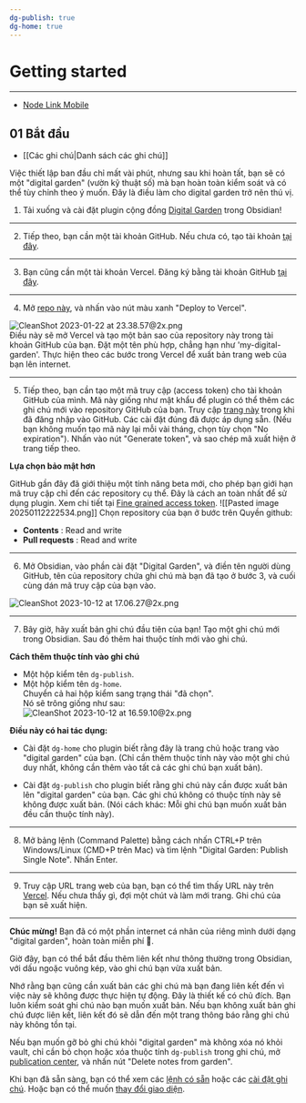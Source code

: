 ```yaml
---
dg-publish: true
dg-home: true
---
```

# Getting started
---
- [Node Link Mobile](https://m-nodelink.netlify.app/)
## 01 Bắt đầu

- [[Các ghi chú|Danh sách các ghi chú]] 

Việc thiết lập ban đầu chỉ mất vài phút, nhưng sau khi hoàn tất, bạn sẽ có một "digital garden" (vườn kỹ thuật số) mà bạn hoàn toàn kiểm soát và có thể tùy chỉnh theo ý muốn. Đây là điều làm cho digital garden trở nên thú vị.

1. Tải xuống và cài đặt plugin cộng đồng [Digital Garden](obsidian://show-plugin?id=digitalgarden) trong Obsidian!

---

2. Tiếp theo, bạn cần một tài khoản GitHub. Nếu chưa có, tạo tài khoản [tại đây](https://github.com/signup).

---

3. Bạn cũng cần một tài khoản Vercel. Đăng ký bằng tài khoản GitHub [tại đây](https://vercel.com/signup).

---

4. Mở [repo này](https://github.com/oleeskild/digitalgarden), và nhấn vào nút màu xanh "Deploy to Vercel".

![CleanShot 2023-01-22 at 23.38.57@2x.png](https://dg-docs.ole.dev/img/user/img/CleanShot%202023-01-22%20at%2023.38.57@2x.png)  
Điều này sẽ mở Vercel và tạo một bản sao của repository này trong tài khoản GitHub của bạn. Đặt một tên phù hợp, chẳng hạn như 'my-digital-garden'. Thực hiện theo các bước trong Vercel để xuất bản trang web của bạn lên internet.

---

5. Tiếp theo, bạn cần tạo một mã truy cập (access token) cho tài khoản GitHub của mình. Mã này giống như mật khẩu để plugin có thể thêm các ghi chú mới vào repository GitHub của bạn. Truy cập [trang này](https://github.com/settings/tokens/new?scopes=repo) trong khi đã đăng nhập vào GitHub. Các cài đặt đúng đã được áp dụng sẵn. (Nếu bạn không muốn tạo mã này lại mỗi vài tháng, chọn tùy chọn "No expiration"). Nhấn vào nút "Generate token", và sao chép mã xuất hiện ở trang tiếp theo.

**Lựa chọn bảo mật hơn**

GitHub gần đây đã giới thiệu một tính năng beta mới, cho phép bạn giới hạn mã truy cập chỉ đến các repository cụ thể. Đây là cách an toàn nhất để sử dụng plugin. Xem chi tiết tại [Fine grained access token](https://dg-docs.ole.dev/advanced/fine-grained-access-token/).
![[Pasted image 20250112222534.png]]
Chọn repository của bạn ở bước trên
Quyền github:
 - **Contents** : Read and write
 - **Pull requests** : Read and write 

---

6. Mở Obsidian, vào phần cài đặt "Digital Garden", và điền tên người dùng GitHub, tên của repository chứa ghi chú mà bạn đã tạo ở bước 3, và cuối cùng dán mã truy cập của bạn vào.

![CleanShot 2023-10-12 at 17.06.27@2x.png](https://dg-docs.ole.dev/img/user/CleanShot%202023-10-12%20at%2017.06.27@2x.png)

---

7. Bây giờ, hãy xuất bản ghi chú đầu tiên của bạn! Tạo một ghi chú mới trong Obsidian. Sau đó thêm hai thuộc tính mới vào ghi chú.

**Cách thêm thuộc tính vào ghi chú**

- Một hộp kiểm tên `dg-publish`.
- Một hộp kiểm tên `dg-home`.  
  Chuyển cả hai hộp kiểm sang trạng thái "đã chọn".  
  Nó sẽ trông giống như sau:  
  ![CleanShot 2023-10-12 at 16.59.10@2x.png](https://dg-docs.ole.dev/img/user/CleanShot%202023-10-12%20at%2016.59.10@2x.png)

**Điều này có hai tác dụng:**

- Cài đặt `dg-home` cho plugin biết rằng đây là trang chủ hoặc trang vào "digital garden" của bạn. (Chỉ cần thêm thuộc tính này vào một ghi chú duy nhất, không cần thêm vào tất cả các ghi chú bạn xuất bản).

- Cài đặt `dg-publish` cho plugin biết rằng ghi chú này cần được xuất bản lên "digital garden" của bạn. Các ghi chú không có thuộc tính này sẽ không được xuất bản. (Nói cách khác: Mỗi ghi chú bạn muốn xuất bản đều cần thuộc tính này).

---

8. Mở bảng lệnh (Command Palette) bằng cách nhấn CTRL+P trên Windows/Linux (CMD+P trên Mac) và tìm lệnh "Digital Garden: Publish Single Note". Nhấn Enter.

---

9. Truy cập URL trang web của bạn, bạn có thể tìm thấy URL này trên [Vercel](https://vercel.com/dashboard). Nếu chưa thấy gì, đợi một chút và làm mới trang. Ghi chú của bạn sẽ xuất hiện.

---

**Chúc mừng!** Bạn đã có một phần internet cá nhân của riêng mình dưới dạng "digital garden", hoàn toàn miễn phí 🎉.

Giờ đây, bạn có thể bắt đầu thêm liên kết như thông thường trong Obsidian, với dấu ngoặc vuông kép, vào ghi chú bạn vừa xuất bản.

Nhớ rằng bạn cũng cần xuất bản các ghi chú mà bạn đang liên kết đến vì việc này sẽ không được thực hiện tự động. Đây là thiết kế có chủ đích. Bạn luôn kiểm soát ghi chú nào bạn muốn xuất bản. Nếu bạn không xuất bản ghi chú được liên kết, liên kết đó sẽ dẫn đến một trang thông báo rằng ghi chú này không tồn tại.

Nếu bạn muốn gỡ bỏ ghi chú khỏi "digital garden" mà không xóa nó khỏi vault, chỉ cần bỏ chọn hoặc xóa thuộc tính `dg-publish` trong ghi chú, mở [publication center](https://dg-docs.ole.dev/getting-started/02-commands/#open-publication-center), và nhấn nút "Delete notes from garden".

Khi bạn đã sẵn sàng, bạn có thể xem các [lệnh có sẵn](https://dg-docs.ole.dev/getting-started/02-commands/) hoặc các [cài đặt ghi chú](https://dg-docs.ole.dev/getting-started/03-note-settings/). Hoặc bạn có thể muốn [thay đổi giao diện](https://dg-docs.ole.dev/getting-started/04-appearance-settings/).
